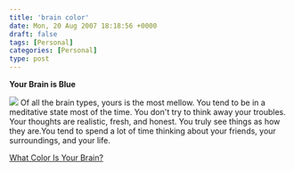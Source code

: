 ```yaml
---
title: 'brain color'
date: Mon, 20 Aug 2007 18:18:56 +0000
draft: false
tags: [Personal]
categories: [Personal]
type: post
---
```


**Your Brain is Blue**

![](http://images.blogthings.com/whatcolorisyourbrainquiz/blue.jpg) Of all the brain types, yours is the most mellow. You tend to be in a meditative state most of the time. You don't try to think away your troubles. Your thoughts are realistic, fresh, and honest. You truly see things as how they are.You tend to spend a lot of time thinking about your friends, your surroundings, and your life.

[What Color Is Your Brain?](http://www.blogthings.com/whatcolorisyourbrainquiz/)